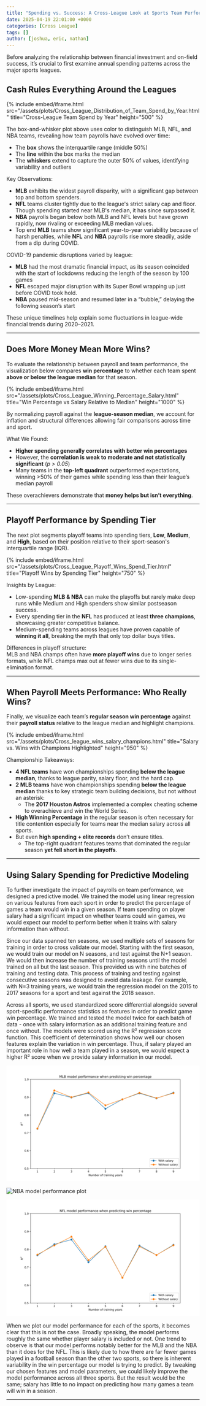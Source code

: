 ```yaml
---
title: "Spending vs. Success: A Cross-League Look at Sports Team Performance"
date: 2025-04-19 22:01:00 +0000
categories: [Cross League]
tags: []
author: [joshua, eric, nathan]
---
```


Before analyzing the relationship between financial investment and on-field success, it’s crucial to first examine annual spending patterns across the major sports leagues.

## Cash Rules Everything Around the Leagues

{% include embed/iframe.html
   src="/assets/plots/Cross_League_Distribution_of_Team_Spend_by_Year.html"
   title="Cross-League Team Spend by Year"
   height="500"
%}

The box-and-whisker plot above uses color to distinguish MLB, NFL, and NBA teams, revealing how team payrolls have evolved over time:

- The **box** shows the interquartile range (middle 50%)
- The **line** within the box marks the median
- The **whiskers** extend to capture the outer 50% of values, identifying variability and outliers

Key Observations:

- **MLB** exhibits the widest payroll disparity, with a significant gap between top and bottom spenders.
- **NFL** teams cluster tightly due to the league's strict salary cap and floor. Though spending started near MLB's median, it has since surpassed it.
- **NBA** payrolls began below both MLB and NFL levels but have grown rapidly, now rivaling or exceeding MLB median values. 
- Top end **MLB** teams show significant year-to-year variability because of harsh penalties, while  **NFL** and **NBA** payrolls rise more steadily, aside from a dip during COVID.

COVID-19 pandemic disruptions varied by league:

- **MLB** had the most dramatic financial impact, as its season coincided with the start of lockdowns reducing the length of the season by 100 games
- **NFL** escaped major disruption with its Super Bowl wrapping up just before COVID took hold.
- **NBA** paused mid-season and resumed later in a “bubble,” delaying the following season’s start

These unique timelines help explain some fluctuations in league-wide financial trends during 2020–2021.

---

## Does More Money Mean More Wins?

To evaluate the relationship between payroll and team performance, the visualization below compares **win percentage** to whether each team spent **above or below the league median** for that season.

{% include embed/iframe.html
  src="/assets/plots/Cross_League_Winning_Percentage_Salary.html"
  title="Win Percentage vs Salary Relative to Median"
  height="1000"
%}

By normalizing payroll against the **league-season median**, we account for inflation and structural differences allowing fair comparisons across time and sport.

What We Found:

- **Higher spending generally correlates with better win percentages**
- However, the **correlation is weak to moderate and not statistically significant** (_p > 0.05_)
- Many teams in the **top-left quadrant** outperformed expectations, winning >50% of their games while spending less than their league’s median payroll

These overachievers demonstrate that **money helps but isn’t everything**.

---

## Playoff Performance by Spending Tier

The next plot segments playoff teams into spending tiers, **Low**, **Medium**, and **High**, based on their position relative to their sport-season's interquartile range (IQR).

{% include embed/iframe.html
  src="/assets/plots/Cross_League_Playoff_Wins_Spend_Tier.html"
  title="Playoff Wins by Spending Tier"
  height="750"
%}

Insights by League:

- Low-spending **MLB & NBA** can make the playoffs but rarely make deep runs while Medium and High spenders show similar postseason success.
- Every spending tier in the **NFL** has produced at least **three champions**, showcasing greater competitive balance.
- Medium-spending teams across leagues have proven capable of **winning it all**, breaking the myth that only top dollar buys titles.

Differences in playoff structure:  
MLB and NBA champs often have **more playoff wins** due to longer series formats, while NFL champs max out at fewer wins due to its single-elimination format.

---

## When Payroll Meets Performance: Who Really Wins?

Finally, we visualize each team’s **regular season win percentage** against their **payroll status** relative to the league median and highlight champions.

{% include embed/iframe.html
  src="/assets/plots/Cross_league_wins_salary_champions.html"
  title="Salary vs. Wins with Champions Highlighted"
  height="950"
%}

Championship Takeaways:

- **4 NFL teams** have won championships spending **below the league median**, thanks to league parity, salary floor, and the hard cap.
- **2 MLB teams** have won championships spending **below the league median** thanks to key strategic team building decisions, but not without an asterisk:
  -  The **2017 Houston Astros** implemented a complex cheating scheme to overachieve and win the World Series.
- **High Winning Percentage** in the regular season is often necessary for title contention especially for teams near the median salary across all sports.
- But even **high spending + elite records** don’t ensure titles.
  - The top-right quadrant features teams that dominated the regular season **yet fell short in the playoffs**.

---

## Using Salary Spending for Predictive Modeling

To further investigate the impact of payrolls on team performance, we designed a predictive model. We trained the model using linear regression on various features from each sport in order to predict the percentage of games a team would win in a given season. If team spending on player salary had a significant impact on whether teams could win games, we would expect our model to perform better when it trains with salary information than without.

Since our data spanned ten seasons, we used multiple sets of seasons for training in order to cross validate our model. Starting with the first season, we would train our model on N seasons, and test against the N+1 season. We would then increase the number of training seasons until the model trained on all but the last season. This provided us with nine batches of training and testing data. This process of training and testing against consecutive seasons was designed to avoid data leakage. For example, with N=3 training years, we would train the regression model on the 2015 to 2017 seasons for a sport and test against the 2018 season.

Across all sports, we used standardized score differential alongside several sport-specific performance statistics as features in order to predict game win percentage. We trained and tested the model twice for each batch of data - once with salary information as an additional training feature and once without. The models were scored using the R² regression score function. This coefficient of determination shows how well our chosen features explain the variation in win percentage. Thus, if salary played an important role in how well a team played in a season, we would expect a higher R² score when we provide salary information in our model.

![MLB model performance plot](/assets/plots/mlb_model_performance.svg "MLB model performance when predicting win percentage")

![NBA model performance plot](/assets/plots/nba_model_performance.svg "NBA model performance when predicting win percentage")

![NFL model performance plot](/assets/plots/nfl_model_performance.svg "NFL model performance when predicting win percentage")

When we plot our model performance for each of the sports, it becomes clear that this is not the case. Broadly speaking, the model performs roughly the same whether player salary is included or not. One trend to observe is that our model performs notably better for the MLB and the NBA than it does for the NFL. This is likely due to how there are far fewer games played in a football season than the other two sports, so there is inherent variability in the win percentage our model is trying to predict. By tweaking our chosen features and model parameters, we could likely improve the model performance across all three sports. But the result would be the same; salary has little to no impact on predicting how many games a team will win in a season.

---
